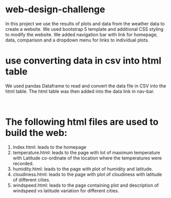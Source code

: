 # web-design-challenge
In this project we use the results of plots and data from the weather data to create a website. We used bootstrap 5 template and additional CSS styling to modify the website. We added navigation bar with link for homepage, data, comparison and a dropdown menu for links to individual plots. 
<br>

# use converting data in csv into html table
We used pandas Dataframe to read and convert the data file in CSV into the html table. The html table was then added into the data link in nav-bar. 

<br>

# The following html files are used to build the web:
1. Index.html: leads to the homepage
2. temperature.html: leads to the page with lot of maximum temperature with Latitude co-ordinate of the location where the temperatures were recorded.
3. humidity.html:  leads to the page with plot of humidity and latitude.
4. cloudiness.html: leads to the page with plot of cloudiness with latitude of different cities. 
5. windspeed.html: leads to the page containing plot and description of windspeed vs latitude variation for different cities. 